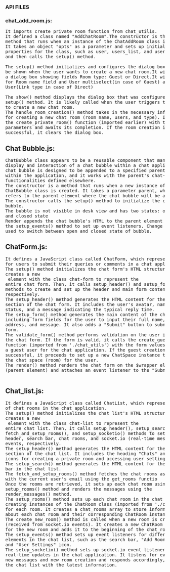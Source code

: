 ### API FILES

### chat_add_room.js:
<PRE>
It imports create private room function from chat_utilis.
It defined a class named "AddChatRoom".The constructor is the first
method that runs when an instance of the ChatAddRoom class is created.
It takes an object "opts" as a parameter and sets up initial
properties for the class, such as user, users_list, and user_email,
and then calls the setup() method.

The setup() method initializes and configures the dialog box that will
be shown when the user wants to create a new chat room.It will create
a dialog box showing fields Room type: Guest or Direct.It will prompt
for Room name field and User multiselect(in case of Guest) and
User(Link type in case of Direct)

The show() method displays the dialog box that was configured in the
setup() method. It is likely called when the user triggers the action
to create a new chat room.
The handle_room_creation() method takes in the necessary information
for creating a new chat room (room name, users, and type). It calls
the create_private_room() function (imported earlier) with these
parameters and awaits its completion. If the room creation is
successful, it clears the dialog box.</PRE>

## Chat Bubble.js:
<PRE>
ChatBubble class appears to be a reusable component that manages the
display and interaction of a chat bubble within a chat application.The
chat bubble is designed to be appended to a specified parent element
within the application, and it works with the parent's chat-related
functionalities defined elsewhere.
The constructor is a method that runs when a new instance of the
ChatBubble class is created. It takes a parameter parent, which likely
refers to the parent element where the chat bubble will be attached.
The constructor calls the setup() method to initialize the chat
bubble.
The bubble is not visible in desk view and has two states: open state
and closed state
Render appends the chat bubble's HTML to the parent element and calls
the setup_events() method to set up event listeners. Change Bubble is
used to switch between open and closed state of bubble.</PRE>

## ChatForm.js:
<PRE>
It defines a JavaScript class called ChatForm, which represents a form
for users to submit their queries or comments in a chat application.
The setup() method initializes the chat form's HTML structure. It
creates a new <div> element with the class chat-form to represent the
entire chat form. Then, it calls setup_header() and setup_form()
methods to create and set up the header and main form content,
respectively.
The setup_header() method generates the HTML content for the header
section of the chat form. It includes the user's avatar, name, online
status, and a message indicating the typical reply time.
The setup_form() method generates the main content of the chat form,
including form fields for the user to input their full name, email
address, and message. It also adds a "Submit" button to submit the
form.
The validate_form() method performs validation on the user input in
the chat form. If the form is valid, it calls the create_guest()
function (imported from './chat_utils') with the form values to create
a guest user for the chat application. If the guest creation is
successful, it proceeds to set up a new ChatSpace instance to handle
the chat space (room) for the user.
The render() method renders the chat form on the $wrapper element
(parent element) and attaches an event listener to the "Submit" button
  </PRE>

## Chat_list.js:
<PRE>
It defines a JavaScript class called ChatList, which represents a list
of chat rooms in the chat application.
The setup() method initializes the chat list's HTML structure. It
creates a new <div> element with the class chat-list to represent the
entire chat list. Then, it calls setup_header(), setup_search(),
fetch_and_setup_rooms(), and setup_socketio() methods to set up the
header, search bar, chat rooms, and socket.io (real-time messaging)
events, respectively.
The setup_header() method generates the HTML content for the header
section of the chat list. It includes the heading "Chats" and two
icons for creating a private room and accessing user settings.
The setup_search() method generates the HTML content for the search
bar in the chat list.
The fetch_and_setup_rooms() method fetches the chat rooms associated
with the current user's email using the get_rooms functio
Once the rooms are retrieved, it sets up each chat room using the
setup_rooms() method and renders the messages using the
render_messages() method.
The setup_rooms() method sets up each chat room in the chat list by
creating instances of the ChatRoom class (imported from './chat_room')
for each room. It creates a chat_rooms array to store information
about each chat room and their corresponding ChatRoom instances.
The create_new_room() method is called when a new room is created
(received from socket.io events). It creates a new ChatRoom instance
for the new room and adds it to the beginning of the chat_rooms array.
The setup_events() method sets up event listeners for different
elements in the chat list, such as the search bar, "Add Room" icon,
and "User Settings" icon.
The setup_socketio() method sets up socket.io event listeners for
real-time updates in the chat application. It listens for events like
new messages and new room creation and responds accordingly, updating
the chat list with the latest information.</PRE>


